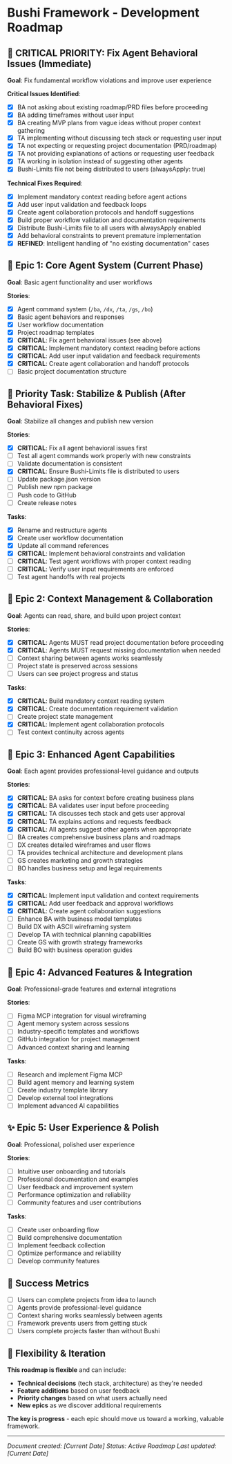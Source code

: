 # Bushi Framework - Development Roadmap

## 🚨 **CRITICAL PRIORITY: Fix Agent Behavioral Issues (Immediate)**
**Goal**: Fix fundamental workflow violations and improve user experience

**Critical Issues Identified**:
- [x] BA not asking about existing roadmap/PRD files before proceeding
- [x] BA adding timeframes without user input
- [x] BA creating MVP plans from vague ideas without proper context gathering
- [x] TA implementing without discussing tech stack or requesting user input
- [x] TA not expecting or requesting project documentation (PRD/roadmap)
- [x] TA not providing explanations of actions or requesting user feedback
- [x] TA working in isolation instead of suggesting other agents
- [x] Bushi-Limits file not being distributed to users (alwaysApply: true)

**Technical Fixes Required**:
- [x] Implement mandatory context reading before agent actions
- [x] Add user input validation and feedback loops
- [x] Create agent collaboration protocols and handoff suggestions
- [x] Build proper workflow validation and documentation requirements
- [x] Distribute Bushi-Limits file to all users with alwaysApply enabled
- [x] Add behavioral constraints to prevent premature implementation
- [x] **REFINED**: Intelligent handling of "no existing documentation" cases

## 🚀 **Epic 1: Core Agent System (Current Phase)**
**Goal**: Basic agent functionality and user workflows

**Stories**:
- [x] Agent command system (`/ba`, `/dx`, `/ta`, `/gs`, `/bo`)
- [x] Basic agent behaviors and responses
- [x] User workflow documentation
- [x] Project roadmap templates
- [x] **CRITICAL**: Fix agent behavioral issues (see above)
- [x] **CRITICAL**: Implement mandatory context reading before actions
- [x] **CRITICAL**: Add user input validation and feedback requirements
- [x] **CRITICAL**: Create agent collaboration and handoff protocols
- [ ] Basic project documentation structure

## 🔧 **Priority Task: Stabilize & Publish (After Behavioral Fixes)**
**Goal**: Stabilize all changes and publish new version

**Stories**:
- [x] **CRITICAL**: Fix all agent behavioral issues first
- [ ] Test all agent commands work properly with new constraints
- [ ] Validate documentation is consistent
- [x] **CRITICAL**: Ensure Bushi-Limits file is distributed to users
- [ ] Update package.json version
- [ ] Publish new npm package
- [ ] Push code to GitHub
- [ ] Create release notes

**Tasks**:
- [x] Rename and restructure agents
- [x] Create user workflow documentation
- [x] Update all command references
- [x] **CRITICAL**: Implement behavioral constraints and validation
- [ ] **CRITICAL**: Test agent workflows with proper context reading
- [ ] **CRITICAL**: Verify user input requirements are enforced
- [ ] Test agent handoffs with real projects

## 🔄 **Epic 2: Context Management & Collaboration**
**Goal**: Agents can read, share, and build upon project context

**Stories**:
- [x] **CRITICAL**: Agents MUST read project documentation before proceeding
- [x] **CRITICAL**: Agents MUST request missing documentation when needed
- [ ] Context sharing between agents works seamlessly
- [ ] Project state is preserved across sessions
- [ ] Users can see project progress and status

**Tasks**:
- [x] **CRITICAL**: Build mandatory context reading system
- [x] **CRITICAL**: Create documentation requirement validation
- [ ] Create project state management
- [x] **CRITICAL**: Implement agent collaboration protocols
- [ ] Test context continuity across agents

## 🎯 **Epic 3: Enhanced Agent Capabilities**
**Goal**: Each agent provides professional-level guidance and outputs

**Stories**:
- [x] **CRITICAL**: BA asks for context before creating business plans
- [x] **CRITICAL**: BA validates user input before proceeding
- [x] **CRITICAL**: TA discusses tech stack and gets user approval
- [x] **CRITICAL**: TA explains actions and requests feedback
- [x] **CRITICAL**: All agents suggest other agents when appropriate
- [ ] BA creates comprehensive business plans and roadmaps
- [ ] DX creates detailed wireframes and user flows
- [ ] TA provides technical architecture and development plans
- [ ] GS creates marketing and growth strategies
- [ ] BO handles business setup and legal requirements

**Tasks**:
- [x] **CRITICAL**: Implement input validation and context requirements
- [x] **CRITICAL**: Add user feedback and approval workflows
- [x] **CRITICAL**: Create agent collaboration suggestions
- [ ] Enhance BA with business model templates
- [ ] Build DX with ASCII wireframing system
- [ ] Develop TA with technical planning capabilities
- [ ] Create GS with growth strategy frameworks
- [ ] Build BO with business operation guides

## 🌟 **Epic 4: Advanced Features & Integration**
**Goal**: Professional-grade features and external integrations

**Stories**:
- [ ] Figma MCP integration for visual wireframing
- [ ] Agent memory system across sessions
- [ ] Industry-specific templates and workflows
- [ ] GitHub integration for project management
- [ ] Advanced context sharing and learning

**Tasks**:
- [ ] Research and implement Figma MCP
- [ ] Build agent memory and learning system
- [ ] Create industry template library
- [ ] Develop external tool integrations
- [ ] Implement advanced AI capabilities

## ✨ **Epic 5: User Experience & Polish**
**Goal**: Professional, polished user experience

**Stories**:
- [ ] Intuitive user onboarding and tutorials
- [ ] Professional documentation and examples
- [ ] User feedback and improvement system
- [ ] Performance optimization and reliability
- [ ] Community features and user contributions

**Tasks**:
- [ ] Create user onboarding flow
- [ ] Build comprehensive documentation
- [ ] Implement feedback collection
- [ ] Optimize performance and reliability
- [ ] Develop community features

## 🎯 **Success Metrics**
- [ ] Users can complete projects from idea to launch
- [ ] Agents provide professional-level guidance
- [ ] Context sharing works seamlessly between agents
- [ ] Framework prevents users from getting stuck
- [ ] Users complete projects faster than without Bushi

## 🔄 **Flexibility & Iteration**
**This roadmap is flexible** and can include:
- **Technical decisions** (tech stack, architecture) as they're needed
- **Feature additions** based on user feedback
- **Priority changes** based on what users actually need
- **New epics** as we discover additional requirements

**The key is progress** - each epic should move us toward a working, valuable framework.

---
*Document created: [Current Date]*
*Status: Active Roadmap*
*Last updated: [Current Date]*
